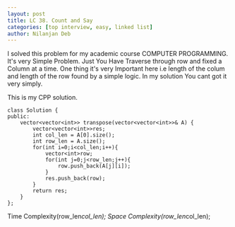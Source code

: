 ```yaml
---
layout: post
title: LC 38. Count and Say
categories: [top interview, easy, linked list]
author: Nilanjan Deb
---
```

I solved this problem for my academic course COMPUTER PROGRAMMING. 
It's very Simple Problem. Just You Have Traverse through row and fixed a Column at a time. One thing it's very Important here i.e length of the colum and length of the row found by a simple logic. In my solution You cant got it very simply.

This is my CPP solution.

```
class Solution {
public:
    vector<vector<int>> transpose(vector<vector<int>>& A) {
        vector<vector<int>>res;
        int col_len = A[0].size();
        int row_len = A.size();
        for(int i=0;i<col_len;i++){
            vector<int>row;
            for(int j=0;j<row_len;j++){
                row.push_back(A[j][i]);
            }
            res.push_back(row);
        }
        return res;
    }
};
```
Time Complexity(row_len*col_len);
Space Complexity(row_len*col_len);